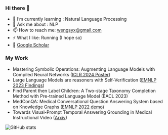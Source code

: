 ### Hi there 👋

- 🌱 I’m currently learning : Natural Language Processing
- 💬 Ask me about : NLP
- 📫 How to reach me: wengsyx@gmail.com
- ⚡ What I like: Running (I hope so)
- 👀 [Google Scholar](https://scholar.google.com.hk/citations?hl=zh-CN&user=O1XsDEMAAAAJ)
### My Work

- Mastering Symbolic Operations: Augmenting Language Models with Compiled Neural Networks ([ICLR 2024 Poster](https://arxiv.org/abs/2304.01665))
- Large Language Models are reasoners with Self-Verification ([EMNLP 2023 Findings](https://arxiv.org/abs/2212.09561))
- Find Parent then Label Children: A Two-stage Taxonomy Completion Method with Pre-trained Language Model (EACL 2023)
- MedConQA: Medical Conversational Question Answering System based on Knowledge Graphs ([EMNLP 2022 demo](https://aclanthology.org/2022.emnlp-demos.15/))
- Towards Visual-Prompt Temporal Answering Grounding in Medical Instructional Video ([Arxiv](https://arxiv.org/abs/2203.06667))

![GitHub stats](https://github-readme-stats.vercel.app/api?username=wengsyx&show_icons=true&theme=dracula)
